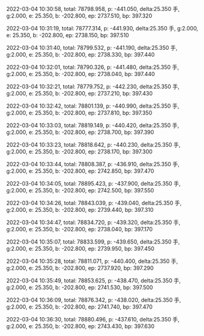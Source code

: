 2022-03-04 10:30:58, total: 78798.958, p: -441.050, delta:25.350 手, g:2.000, e: 25.350, b: -202.800, ep: 2737.510, bp: 397.320

2022-03-04 10:31:19, total: 78777.314, p: -441.930, delta:25.350 手, g:2.000, e: 25.350, b: -202.800, ep: 2738.150, bp: 397.510

2022-03-04 10:31:40, total: 78799.532, p: -441.190, delta:25.350 手, g:2.000, e: 25.350, b: -202.800, ep: 2738.330, bp: 397.440

2022-03-04 10:32:01, total: 78790.326, p: -441.480, delta:25.350 手, g:2.000, e: 25.350, b: -202.800, ep: 2738.040, bp: 397.440

2022-03-04 10:32:21, total: 78779.752, p: -442.230, delta:25.350 手, g:2.000, e: 25.350, b: -202.800, ep: 2737.210, bp: 397.430

2022-03-04 10:32:42, total: 78801.139, p: -440.990, delta:25.350 手, g:2.000, e: 25.350, b: -202.800, ep: 2737.810, bp: 397.350

2022-03-04 10:33:03, total: 78819.149, p: -440.420, delta:25.350 手, g:2.000, e: 25.350, b: -202.800, ep: 2738.700, bp: 397.390

2022-03-04 10:33:23, total: 78818.642, p: -440.230, delta:25.350 手, g:2.000, e: 25.350, b: -202.800, ep: 2738.170, bp: 397.300

2022-03-04 10:33:44, total: 78808.387, p: -436.910, delta:25.350 手, g:2.000, e: 25.350, b: -202.800, ep: 2742.850, bp: 397.470

2022-03-04 10:34:05, total: 78895.423, p: -437.900, delta:25.350 手, g:2.000, e: 25.350, b: -202.800, ep: 2742.500, bp: 397.550

2022-03-04 10:34:26, total: 78843.039, p: -439.040, delta:25.350 手, g:2.000, e: 25.350, b: -202.800, ep: 2739.440, bp: 397.310

2022-03-04 10:34:47, total: 78834.720, p: -439.320, delta:25.350 手, g:2.000, e: 25.350, b: -202.800, ep: 2738.040, bp: 397.170

2022-03-04 10:35:07, total: 78833.599, p: -439.650, delta:25.350 手, g:2.000, e: 25.350, b: -202.800, ep: 2739.950, bp: 397.450

2022-03-04 10:35:28, total: 78811.071, p: -440.400, delta:25.350 手, g:2.000, e: 25.350, b: -202.800, ep: 2737.920, bp: 397.290

2022-03-04 10:35:49, total: 78853.625, p: -438.470, delta:25.350 手, g:2.000, e: 25.350, b: -202.800, ep: 2741.530, bp: 397.500

2022-03-04 10:36:09, total: 78876.342, p: -438.020, delta:25.350 手, g:2.000, e: 25.350, b: -202.800, ep: 2741.740, bp: 397.470

2022-03-04 10:36:30, total: 78880.496, p: -437.610, delta:25.350 手, g:2.000, e: 25.350, b: -202.800, ep: 2743.430, bp: 397.630